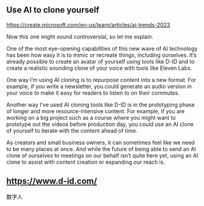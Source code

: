 ## Use AI to clone yourself

https://create.microsoft.com/en-us/learn/articles/ai-trends-2023

Now this one might sound controversial, so let me explain.

One of the most eye-opening capabilities of this new wave of AI technology has been how easy it is to mimic or recreate things, including ourselves. It’s already possible to create an avatar of yourself using tools like D-ID and to create a realistic sounding clone of your voice with tools like Eleven Labs.

One way I’m using AI cloning is to repurpose content into a new format. For example, if you write a newsletter, you could generate an audio version in your voice to make it easy for readers to listen to on their commutes.

Another way I’ve used AI cloning tools like D-ID is in the prototyping phase of longer and more resource-intensive content. For example, if you are working on a big project such as a course where you might want to prototype out the videos before production day, you could use an AI clone of yourself to iterate with the content ahead of time.

As creators and small business owners, it can sometimes feel like we need to be many places at once. And while the future of being able to send an AI clone of ourselves to meetings on our behalf isn’t quite here yet, using an AI clone to assist with content creation or expanding our reach is.

## https://www.d-id.com/
数字人

